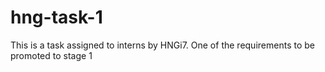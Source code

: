 # hng-task-1
This is a task assigned to interns by HNGi7. One of the requirements to be promoted to stage 1
